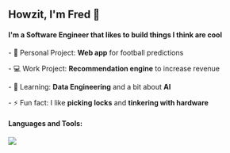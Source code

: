 <h2>Howzit, I'm Fred 👋</h2>
<h4>I'm a Software Engineer that likes to build things I think are cool</h4>

<p>- 🔨 Personal Project: <strong>Web app</strong> for football predictions</p>
<p>- 💻 Work Project: <strong>Recommendation engine</strong> to increase revenue</p>
<p>- 🌱 Learning: <strong>Data Engineering</strong> and a bit about <strong>AI</strong></p>
<p>- ⚡ Fun fact: I like <strong>picking locks</strong> and <strong>tinkering with hardware</strong></p>

<h4 align="left">Languages and Tools:</h4>

<p align="left">   <a href="https://skillicons.dev">     <img src="https://skillicons.dev/icons?i=js,ts,py,rust,mysql,postgres,mongodb,redis,git,azure,aws,linux,selenium" />   </a> </p>
